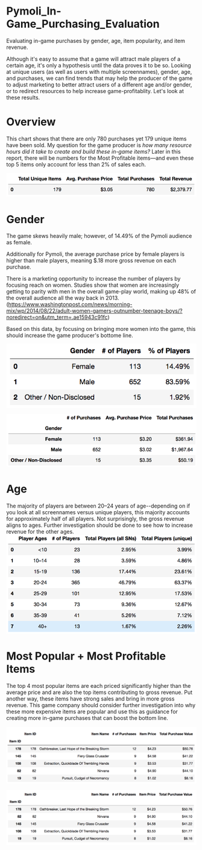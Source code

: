 # Pymoli_In-Game_Purchasing_Evaluation
Evaluating in-game purchases by gender, age, item popularity, and item revenue.

Although it's easy to assume that a game will attract male players of a certain age, it's only a hypothesis until the data proves it to be so. Looking at unique users (as well as users with multiple screennames), gender, age, and purchases, we can find trends that may help the producer of the game to adjust marketing to better attract users of a different age and/or gender, or to redirect resources to help increase game-profitablity. Let's look at these results.

# Overview
This chart shows that there are only 780 purchases yet 179 unique items have been sold. My question for the game producer is *how many resource hours did it take to create and build these in-game items?* Later in this report, there will be numbers for the Most Profitable items—and even these top 5 items only account for less than 2% of sales each.

![Heroes of Pymoli Player Overview](/HoP_1_Overview.png)  

# Gender
The game skews heavily male; however, of 14.49% of the Pymoli audience as female. 

Additionally for Pymoli, the average purchase price by female players is higher than male players, meaning $.18 more gross revenue on each purchase. 

There is a marketing opportunity to increase the number of players by focusing reach on women. Studies show that women are increasingly getting to parity with men in the overall game-play world, making up 48% of the overall audience all the way back in 2013. (https://www.washingtonpost.com/news/morning-mix/wp/2014/08/22/adult-women-gamers-outnumber-teenage-boys/?noredirect=on&utm_term=.ae15943c91fc) 

Based on this data, by focusing on bringing more women into the game, this should increase the game producer's bottome line. 

![Players by Gender](/HoP_2_Gender.png) 

![In-Game Purchases by Gender](/HoP_3_GenderPurchases.png) 


# Age
The majority of players are between 20–24 years of age--depending on if you look at all screennames versus unique players, this majority accounts for approximately half of all players. Not surprisingly, the gross revenue aligns to ages. Further investigation should be done to see how to increase revenue for the other ages.
![Players by Age](/HoP_4_Ages.png) 


# Most Popular + Most Profitable Items
The top 4 most popular items are each priced significantly higher than the average price and are also the top items contributing to gross revenue. Put another way, these items have strong sales and bring in more gross revenue. This game company should consider further investigation into why these more expensive items are popular and use this as guidance for creating more in-game purchases that can boost the bottom line. 

![Most Popular Items](/HoP_5_MostPopular.png) 

![Most Profitable Items](/HoP_6_MostProfitable.png) 


